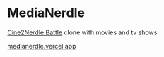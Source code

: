 # MediaNerdle

[Cine2Nerdle Battle](https://www.cinenerdle2.app/battle) clone with movies and tv shows

[medianerdle.vercel.app](https://medianerdle.vercel.app/)
